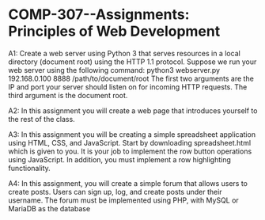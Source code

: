 # COMP-307--Assignments: Principles of Web Development

A1: Create a web server using Python 3 that serves resources in a local directory (document root)
using the HTTP 1.1 protocol.
Suppose we run your web server using the following command:
python3 webserver.py 192.168.0.100 8888 /path/to/document/root
The first two arguments are the IP and port your server should listen on for incoming HTTP
requests. The third argument is the document root. 


A2: In this assignment you will create a web page that introduces yourself to the rest of the class. 


A3: In this assignment you will be creating a simple spreadsheet application using HTML, CSS, and
JavaScript. Start by downloading spreadsheet.html which is given to you. It is your job to implement the row button operations
using JavaScript. In addition, you must implement a row highlighting functionality.


A4: In this assignment, you will create a simple forum that allows users to create posts. Users can
sign up, log, and create posts under their username. The forum must be implemented using
PHP, with MySQL or MariaDB as the database
